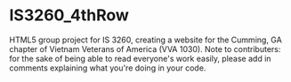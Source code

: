 # IS3260_4thRow
HTML5 group project for IS 3260, creating a website for the Cumming, GA chapter of Vietnam Veterans of America (VVA 1030).
Note to contributers: for the sake of being able to read everyone's work easily, please add in comments explaining what you're doing in your code.
